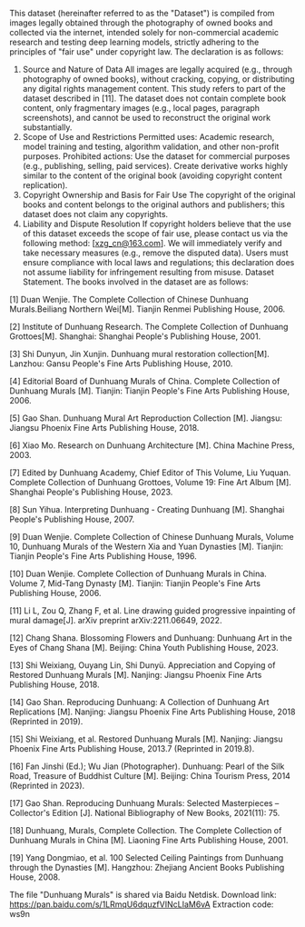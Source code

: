 This dataset (hereinafter referred to as the "Dataset") is compiled from images legally obtained through the photography of owned books and collected via the internet, intended solely for non-commercial academic research and testing deep learning models, strictly adhering to the principles of "fair use" under copyright law. The declaration is as follows:
1. Source and Nature of Data
All images are legally acquired (e.g., through photography of owned books), without cracking, copying, or distributing any digital rights management content. This study refers to part of the dataset described in [11].
The dataset does not contain complete book content, only fragmentary images (e.g., local pages, paragraph screenshots), and cannot be used to reconstruct the original work substantially.
2. Scope of Use and Restrictions
Permitted uses: Academic research, model training and testing, algorithm validation, and other non-profit purposes.
Prohibited actions:
Use the dataset for commercial purposes (e.g., publishing, selling, paid services).
Create derivative works highly similar to the content of the original book (avoiding copyright content replication).
3. Copyright Ownership and Basis for Fair Use
The copyright of the original books and content belongs to the original authors and publishers; this dataset does not claim any copyrights.
4. Liability and Dispute Resolution
If copyright holders believe that the use of this dataset exceeds the scope of fair use, please contact us via the following method: [xzg_cn@163.com]. We will immediately verify and take necessary measures (e.g., remove the disputed data).
Users must ensure compliance with local laws and regulations; this declaration does not assume liability for infringement resulting from misuse.
Dataset Statement.
The books involved in the dataset are as follows:

[1]	Duan Wenjie. The Complete Collection of Chinese Dunhuang Murals.Beiliang Northern Wei[M]. Tianjin Renmei Publishing House, 2006.

[2]	Institute of Dunhuang Research. The Complete Collection of Dunhuang Grottoes[M]. Shanghai: Shanghai People's Publishing House, 2001.

[3]	Shi Dunyun, Jin Xunjin. Dunhuang mural restoration collection[M]. Lanzhou: Gansu People's Fine Arts Publishing House, 2010.

[4]  Editorial Board of Dunhuang Murals of China. Complete Collection of Dunhuang Murals [M]. Tianjin: Tianjin People's Fine Arts Publishing House, 2006.

[5]  Gao Shan. Dunhuang Mural Art Reproduction Collection [M]. Jiangsu: Jiangsu Phoenix Fine Arts Publishing House, 2018.

[6]  Xiao Mo. Research on Dunhuang Architecture [M]. China Machine Press, 2003.

[7]  Edited by Dunhuang Academy, Chief Editor of This Volume, Liu Yuquan. Complete Collection of Dunhuang Grottoes, Volume 19: Fine Art Album [M]. Shanghai People's Publishing House, 2023.

[8]  Sun Yihua. Interpreting Dunhuang - Creating Dunhuang [M]. Shanghai People's Publishing House, 2007.

[9]  Duan Wenjie. Complete Collection of Chinese Dunhuang Murals, Volume 10, Dunhuang Murals of the Western Xia and Yuan Dynasties [M]. Tianjin: Tianjin People's Fine Arts Publishing House, 1996.

[10] Duan Wenjie. Complete Collection of Dunhuang Murals in China. Volume 7, Mid-Tang Dynasty [M]. Tianjin: Tianjin People's Fine Arts Publishing House, 2006.

[11] Li L, Zou Q, Zhang F, et al. Line drawing guided progressive inpainting of mural damage[J]. arXiv preprint arXiv:2211.06649, 2022.

[12] Chang Shana. Blossoming Flowers and Dunhuang: Dunhuang Art in the Eyes of Chang Shana [M]. Beijing: China Youth Publishing House, 2023.

[13] Shi Weixiang, Ouyang Lin, Shi Dunyü. Appreciation and Copying of Restored Dunhuang Murals [M]. Nanjing: Jiangsu Phoenix Fine Arts Publishing House, 2018.

[14] Gao Shan. Reproducing Dunhuang: A Collection of Dunhuang Art Replications [M]. Nanjing: Jiangsu Phoenix Fine Arts Publishing House, 2018 (Reprinted in 2019).

[15] Shi Weixiang, et al. Restored Dunhuang Murals [M]. Nanjing: Jiangsu Phoenix Fine Arts Publishing House, 2013.7 (Reprinted in 2019.8).

[16] Fan Jinshi (Ed.); Wu Jian (Photographer). Dunhuang: Pearl of the Silk Road, Treasure of Buddhist Culture [M]. Beijing: China Tourism Press, 2014 (Reprinted in 2023).

[17] Gao Shan. Reproducing Dunhuang Murals: Selected Masterpieces – Collector's Edition [J]. National Bibliography of New Books, 2021(11): 75.

[18] Dunhuang, Murals, Complete Collection. The Complete Collection of Dunhuang Murals in China [M]. Liaoning Fine Arts Publishing House, 2001.

[19] Yang Dongmiao, et al. 100 Selected Ceiling Paintings from Dunhuang through the Dynasties [M]. Hangzhou: Zhejiang Ancient Books Publishing House, 2008.

The file "Dunhuang Murals" is shared via Baidu Netdisk.
Download link: https://pan.baidu.com/s/1LRmqU6dquzfVINcLIaM6vA
Extraction code: ws9n


